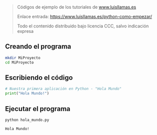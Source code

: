 > Códigos de ejemplo de los tutoriales de www.luisllamas.es
>
> Enlace entrada: https://www.luisllamas.es/python-como-empezar/
>
> Todo el contenido distribuido bajo licencia CCC, salvo indicación expresa

## Creando el programa
```bash
mkdir MiProyecto
cd MiProyecto
```


## Escribiendo el código
```python
# Nuestra primera aplicación en Python - "Hola Mundo"
print("Hola Mundo!")
```


## Ejecutar el programa
```bash
python hola_mundo.py
```

```bash
Hola Mundo!
```


